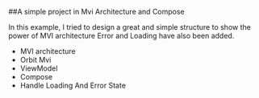 ##A simple project in Mvi Architecture and Compose

In this example, I tried to design a great and simple structure to show the power of MVI architecture
Error and Loading have also been added.

* MVI architecture
* Orbit Mvi
* ViewModel
* Compose
* Handle Loading And Error State

